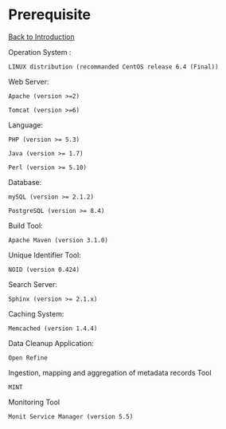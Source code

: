 Prerequisite
===
[Back to Introduction](../README.md)

Operation System : 
	
	LINUX distribution (recommanded CentOS release 6.4 (Final)) 

Web Server: 
	
    Apache (version >=2)
	
    Tomcat (version >=6)

Language:
	
	PHP (version >= 5.3)

	Java (version >= 1.7)
	
	Perl (version >= 5.10)

Database:

	mySQL (version >= 2.1.2)

	PostgreSQL (version >= 8.4)


Build Tool:

	Apache Maven (version 3.1.0)

Unique Identifier Tool:
	
	NOID (version 0.424)

Search Server:

	Sphinx (version >= 2.1.x)

Caching System:

	Memcached (version 1.4.4)

Data Cleanup Application:

	Open Refine

Ingestion, mapping and aggregation of metadata records Tool
	
	MINT

Monitoring Tool
	
	Monit Service Manager (version 5.5)


